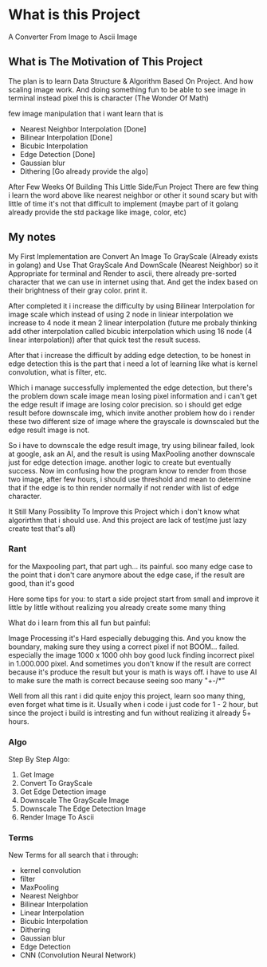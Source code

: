 # What is this Project

A Converter From Image to Ascii Image

## What is The Motivation of This Project

The plan is to learn Data Structure & Algorithm Based On Project. And how scaling image work. And doing something fun to be able to see image in terminal instead pixel this is character (The Wonder Of Math)

few image manipulation that i want learn that is
- Nearest Neighbor Interpolation [Done]
- Bilinear Interpolation [Done]
- Bicubic Interpolation
- Edge Detection [Done]
- Gaussian blur
- Dithering [Go already provide the algo]

After Few Weeks Of Building This Little Side/Fun Project There are few thing i learn
the word above like nearest neighbor or other it sound scary but with little of time it's not that difficult to implement (maybe part of it golang already provide the std package like image, color, etc)

## My notes
My First Implementation are Convert An Image To GrayScale (Already exists in golang) and Use That GrayScale And DownScale (Nearest Neighbor) so it Appropriate for terminal and Render to ascii, there already pre-sorted character that we can use in internet using that. And get the index based on their brightness of their gray color. print it. 

After completed it i increase the difficulty by using Bilinear Interpolation for image scale which instead of using 2 node in liniear interpolation we increase to 4 node it mean 2 linear interpolation (future me probaly thinking add other interpolation called bicubic interpolation which using 16 node (4 linear interpolation)) after that quick test the result sucess. 

After that i increase the difficult by adding edge detection, to be honest in edge detection this is the part that i need a lot of learning like what is kernel convolution, what is filter, etc. 

Which i manage successfully implemented the edge detection, but there's the problem down scale image mean losing pixel information and i can't get the edge result if image are losing color precision. so i should get edge result before downscale img, which invite another problem how do i render these two different size of image where the grayscale is downscaled but the edge result image is not. 

So i have to downscale the edge result image, try using bilinear failed, look at google, ask an AI, and the result is using MaxPooling another downscale just for edge detection image. another logic to create but eventually success. Now im confusing how the program know to render from those two image, after few hours, i should use threshold and mean to determine that if the edge is to thin render normally if not render with list of edge character. 

It Still Many Possiblity To Improve this Project which i don't know what algorirthm that i should use. And this project are lack of test(me just lazy create test that's all)

### Rant
for the Maxpooling part, that part ugh... its painful. soo many edge case to the point that i don't care anymore about the edge case, if the result are good, than it's good

Here some tips for you: to start a side project start from small and improve it little by little without realizing you already create some many thing

What do i learn from this all fun but painful:

Image Processing it's Hard especially debugging this. And you know the boundary, making sure they using a correct pixel if not BOOM... failed. especially the image 1000 x 1000 ohh boy good luck finding incorrect pixel in 1.000.000 pixel. And sometimes you don't know if the result are correct because it's produce the result but your is math is ways off. i have to use AI to make sure the math is correct because seeing soo many "+-/*" 

Well from all this rant i did quite enjoy this project, learn soo many thing, even forget what time is it. Usually when i code i just code for 1 - 2 hour, but since the project i build is intresting and fun without realizing it already 5+ hours.

### Algo
Step By Step Algo:

1. Get Image
2. Convert To GrayScale
3. Get Edge Detection image
4. Downscale The GrayScale Image
5. Downscale The Edge Detection Image
6. Render Image To Ascii

### Terms
New Terms for all search that i through:
- kernel convolution
- filter
- MaxPooling
- Nearest Neighbor
- Bilinear Interpolation
- Linear Interpolation
- Bicubic Interpolation
- Dithering
- Gaussian blur
- Edge Detection
- CNN (Convolution Neural Network)
